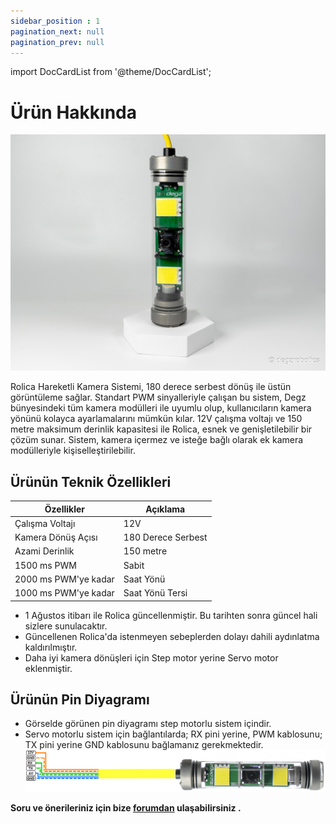 ```yaml
---
sidebar_position : 1
pagination_next: null
pagination_prev: null
---
```


import DocCardList from '@theme/DocCardList';

# Ürün Hakkında


![Rolica Hareket Sistemi](./image/rolica-12.jpg)

Rolica Hareketli Kamera Sistemi, 180 derece serbest dönüş ile üstün görüntüleme sağlar. Standart PWM sinyalleriyle çalışan bu sistem, Degz bünyesindeki tüm kamera modülleri ile uyumlu olup, kullanıcıların kamera yönünü kolayca ayarlamalarını mümkün kılar. 12V çalışma voltajı ve 150 metre maksimum derinlik kapasitesi ile Rolica, esnek ve genişletilebilir bir çözüm sunar. Sistem, kamera içermez ve isteğe bağlı olarak ek kamera modülleriyle kişiselleştirilebilir.



## Ürünün Teknik Özellikleri

|     Özellikler           |       	Açıklama       |
|--------------------------|-----------------------|
|Çalışma Voltajı|	12V|
|Kamera Dönüş Açısı	|180 Derece Serbest|
|Azami Derinlik|	150 metre|
|1500 ms PWM|	Sabit|
|2000 ms PWM'ye kadar|	Saat Yönü|
|1000 ms PWM'ye kadar	|Saat Yönü Tersi|

- 1 Ağustos itibarı ile Rolica güncellenmiştir. Bu tarihten sonra güncel hali sizlere sunulacaktır.
- Güncellenen Rolica'da istenmeyen sebeplerden dolayı dahili aydınlatma kaldırılmıştır.
- Daha iyi kamera dönüşleri için Step motor yerine Servo motor eklenmiştir.


## Ürünün Pin Diyagramı
- Görselde görünen pin diyagramı step motorlu sistem içindir.
- Servo motorlu sistem için bağlantılarda; RX pini yerine, PWM kablosunu; TX pini yerine GND kablosunu bağlamanız gerekmektedir.
![Rolica Hareket Sistemi](./image/rolika-sematic.png)


**Soru ve önerileriniz için bize [forumdan](https://forum.degzrobotics.com/)    ulaşabilirsiniz .**


<DocCardList />